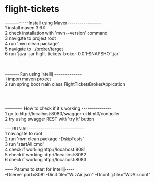 # flight-tickets

------------Install using Maven----------------- </br>
1 install maven 3.6.0  </br>
2 check installation with 'mvn --version' command  </br>
3 navigate to project root  </br>
4 run 'mvn clean package'  </br>
5 navigate to ../broker/target  </br>
6 run 'java -jar flight-tickets-broker-0.0.1-SNAPSHOT.jar'  </br>
 </br> </br>


------- Run using Intellij --------------  </br>
1 import maven project  </br>
2 run spring boot main class FlightTicketsBrokerApplication  </br>

 </br> </br>

--------- How to check if it's working ---------------  </br>
1 go to http://localhost:8080/swagger-ui.html#/controller  </br>
2 try using swagger REST with 'try it' button </br>


--- RUN All ---------------------------- <br/>
1 naviagate to root <br/>
2 run 'mvn clean package -DskipTests' <br/>
3 run 'startAll.cmd' <br/>
4 check if working http://localhost:8081 <br/>
5 check if working http://localhost:8082 <br/>
6 check if working http://localhost:8083 <br/>

---- Params to start for Intellij----- <br/>
-Dserver.port=8081 -Dinit.file="WizAir.json" -Dconfig.file="WizAir.conf"